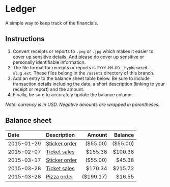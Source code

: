 # Ledger

A simple way to keep track of the financials.


## Instructions

 1. Convert receipts or reports to `.png` or `.jpg` which makes it easier to
    cover up sensitive details. And please do cover up sensitive or personally
    identifiable information.
 2. The file format for receipts or reports is `YYYY-MM-DD__hyphenated-slug.ext`.
    These files belong in the `/assets` directory of this branch.
 3. Add an entry to the balance sheet table below. Be sure to include
    transaction details including the date, a short description (linking to
    your receipt or report) and the amount.
 4. Finally, be sure to accurately update the balance column.

_Note: currency is in USD. Negative amounts are wrapped in parentheses._


## Balance sheet

| Date | Description | Amount | Balance |
|:-----|:------------|-------:|--------:|
| 2015-01-29 | [Sticker order](assets/2015-01-29__stickermule.png) | ($55.00) | ($55.00) |
| 2015-02-07 | [Ticket sales](assets/2015-02-07__tito_report.png) | $155.38 | $100.38 |
| 2015-03-17 | [Sticker order](assets/2015-03-17__stickermule.png) | ($55.00) | $45.38 |
| 2015-03-28 | [Ticket sales](assets/2015-03-28__tito_report.png) | $170.34 | $215.72 |
| 2015-03-28 | [Pizza order](assets/2015-03-28__pizza.jpg) | ($199.17) | $16.55 |
